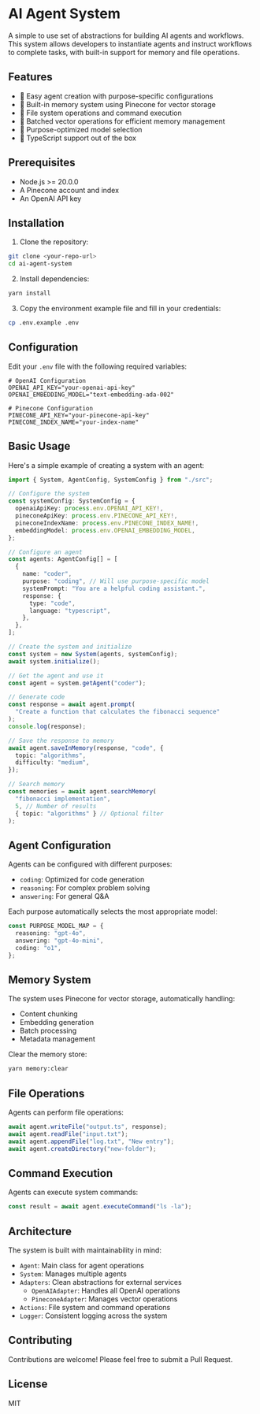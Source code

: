 # AI Agent System

A simple to use set of abstractions for building AI agents and workflows. This system allows developers to instantiate agents and instruct workflows to complete tasks, with built-in support for memory and file operations.

## Features

- 🤖 Easy agent creation with purpose-specific configurations
- 💭 Built-in memory system using Pinecone for vector storage
- 📝 File system operations and command execution
- 🔄 Batched vector operations for efficient memory management
- 🎯 Purpose-optimized model selection
- 🚀 TypeScript support out of the box

## Prerequisites

- Node.js >= 20.0.0
- A Pinecone account and index
- An OpenAI API key

## Installation

1. Clone the repository:

```bash
git clone <your-repo-url>
cd ai-agent-system
```

2. Install dependencies:

```bash
yarn install
```

3. Copy the environment example file and fill in your credentials:

```bash
cp .env.example .env
```

## Configuration

Edit your `.env` file with the following required variables:

```env
# OpenAI Configuration
OPENAI_API_KEY="your-openai-api-key"
OPENAI_EMBEDDING_MODEL="text-embedding-ada-002"

# Pinecone Configuration
PINECONE_API_KEY="your-pinecone-api-key"
PINECONE_INDEX_NAME="your-index-name"
```

## Basic Usage

Here's a simple example of creating a system with an agent:

```typescript
import { System, AgentConfig, SystemConfig } from "./src";

// Configure the system
const systemConfig: SystemConfig = {
  openaiApiKey: process.env.OPENAI_API_KEY!,
  pineconeApiKey: process.env.PINECONE_API_KEY!,
  pineconeIndexName: process.env.PINECONE_INDEX_NAME!,
  embeddingModel: process.env.OPENAI_EMBEDDING_MODEL,
};

// Configure an agent
const agents: AgentConfig[] = [
  {
    name: "coder",
    purpose: "coding", // Will use purpose-specific model
    systemPrompt: "You are a helpful coding assistant.",
    response: {
      type: "code",
      language: "typescript",
    },
  },
];

// Create the system and initialize
const system = new System(agents, systemConfig);
await system.initialize();

// Get the agent and use it
const agent = system.getAgent("coder");

// Generate code
const response = await agent.prompt(
  "Create a function that calculates the fibonacci sequence"
);
console.log(response);

// Save the response to memory
await agent.saveInMemory(response, "code", {
  topic: "algorithms",
  difficulty: "medium",
});

// Search memory
const memories = await agent.searchMemory(
  "fibonacci implementation",
  5, // Number of results
  { topic: "algorithms" } // Optional filter
);
```

## Agent Configuration

Agents can be configured with different purposes:

- `coding`: Optimized for code generation
- `reasoning`: For complex problem solving
- `answering`: For general Q&A

Each purpose automatically selects the most appropriate model:

```typescript
const PURPOSE_MODEL_MAP = {
  reasoning: "gpt-4o",
  answering: "gpt-4o-mini",
  coding: "o1",
};
```

## Memory System

The system uses Pinecone for vector storage, automatically handling:

- Content chunking
- Embedding generation
- Batch processing
- Metadata management

Clear the memory store:

```bash
yarn memory:clear
```

## File Operations

Agents can perform file operations:

```typescript
await agent.writeFile("output.ts", response);
await agent.readFile("input.txt");
await agent.appendFile("log.txt", "New entry");
await agent.createDirectory("new-folder");
```

## Command Execution

Agents can execute system commands:

```typescript
const result = await agent.executeCommand("ls -la");
```

## Architecture

The system is built with maintainability in mind:

- `Agent`: Main class for agent operations
- `System`: Manages multiple agents
- `Adapters`: Clean abstractions for external services
  - `OpenAIAdapter`: Handles all OpenAI operations
  - `PineconeAdapter`: Manages vector operations
- `Actions`: File system and command operations
- `Logger`: Consistent logging across the system

## Contributing

Contributions are welcome! Please feel free to submit a Pull Request.

## License

MIT
